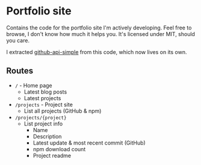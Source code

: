# Portfolio site

Contains the code for the portfolio site I'm actively developing. Feel free to browse, I don't know how much it helps you. It's licensed under MIT, should you care.

I extracted [github-api-simple](https://github.com/MichielvdVelde/github-api-simple) from this code, which now lives on its own.

## Routes

* `/` - Home page
  * Latest blog posts
  * Latest projects
* `/projects` - Project site
  * List all projects (GitHub & npm)
* `/projects/{project}`
  * List project info
    * Name
	* Description
	* Latest update & most recent commit (GitHub)
	* npm download count
	* Project readme

